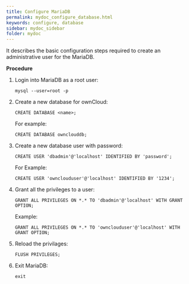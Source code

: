 ```yaml
---
title: Configure MariaDB
permalink: mydoc_configure_database.html
keywords: configure, database
sidebar: mydoc_sidebar
folder: mydoc
---
```


It describes the basic configuration steps required to create an administrative user for the MariaDB. 

**Procedure**

1. Login into MariaDB as a root user:
    ```
    mysql --user=root -p
    ```
2. Create a new database for ownCloud:
    ```
    CREATE DATABASE <name>;
    ```
    For example:
    ```
    CREATE DATABASE ownclouddb;
    ```
    

3. Create a new database user with password:
    ```
    CREATE USER 'dbadmin'@'localhost' IDENTIFIED BY 'password';
    ```
    For Example:
    ```
    CREATE USER 'ownclouduser'@'localhost' IDENTIFIED BY '1234';
    ```
    
4. Grant all the privileges to a user:
    ```
    GRANT ALL PRIVILEGES ON *.* TO 'dbadmin'@'localhost' WITH GRANT OPTION;
    ```
    Example:
    ```
    GRANT ALL PRIVILEGES ON *.* TO 'ownclouduser'@'localhost' WITH GRANT OPTION;
    ```
5. Reload the privilages:
    ```
    FLUSH PRIVILEGES;
    ```
6. Exit MariaDB:
    ```
    exit
    ```